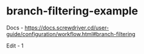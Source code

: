 # branch-filtering-example

Docs - https://docs.screwdriver.cd/user-guide/configuration/workflow.html#branch-filtering

Edit - 1
